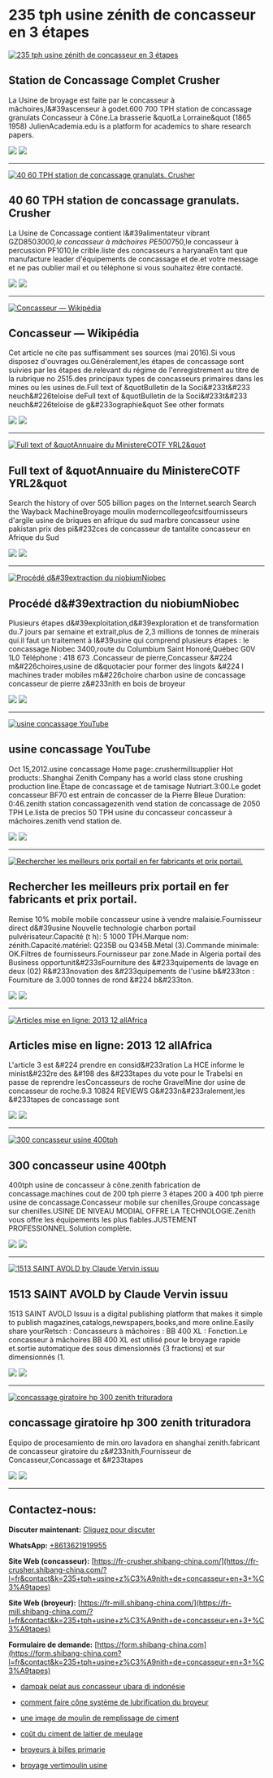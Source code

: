 # 235 tph usine zénith de concasseur en 3 étapes

<a href="https://swt.shibang-china.com/?l=fr&img&k=235+tph+usine+z%C3%A9nith+de+concasseur+en+3+%C3%A9tapes" target="_blank">![235 tph usine zénith de concasseur en 3 étapes](http://static.shibang-china.com/all-800x300/1014.jpg)</a>

## Station de Concassage Complet Crusher
La Usine de broyage est faite par le concasseur à mâchoires,l&#39ascenseur à godet.600 700 TPH station de concassage granulats Concasseur à Cône.La brasserie &quotLa Lorraine&quot (1865 1958) JulienAcademia.edu is a platform for academics to share research papers.


<a href="https://whatsapp.shibangsoft.com/WhatsApp.php" target="_blank" title="WhatsApp">![](http://static.shibang-china.com/icon/whatsapp.png)</a> <a href="https://swt.shibang-china.com/?l=fr&icon&k=235+tph+usine+z%C3%A9nith+de+concasseur+en+3+%C3%A9tapes" target="_blank">![](http://static.shibang-china.com/icon/chat-fr.png)</a>

---

<a href="https://swt.shibang-china.com/?l=fr&img&k=235+tph+usine+z%C3%A9nith+de+concasseur+en+3+%C3%A9tapes" target="_blank">![40 60 TPH station de concassage granulats. Crusher](http://static.shibang-china.com/all-800x300/598.jpg)</a>

## 40 60 TPH station de concassage granulats. Crusher
La Usine de Concassage contient l&#39alimentateur vibrant GZD850*3000,le concasseur à mâchoires PE500*750,le concasseur à percussion PF1010,le crible.liste des concasseurs a haryanaEn tant que manufacture leader d&#39;équipements de concassage et de.et votre message et ne pas oublier mail et ou téléphone si vous souhaitez être contacté.


<a href="https://whatsapp.shibangsoft.com/WhatsApp.php" target="_blank" title="WhatsApp">![](http://static.shibang-china.com/icon/whatsapp.png)</a> <a href="https://swt.shibang-china.com/?l=fr&icon&k=235+tph+usine+z%C3%A9nith+de+concasseur+en+3+%C3%A9tapes" target="_blank">![](http://static.shibang-china.com/icon/chat-fr.png)</a>

---

<a href="https://swt.shibang-china.com/?l=fr&img&k=235+tph+usine+z%C3%A9nith+de+concasseur+en+3+%C3%A9tapes" target="_blank">![Concasseur — Wikipédia](http://static.shibang-china.com/all-800x300/6.jpg)</a>

## Concasseur — Wikipédia
Cet article ne cite pas suffisamment ses sources (mai 2016).Si vous disposez d&#39;ouvrages ou.Généralement,les étapes de concassage sont suivies par les étapes de.relevant du régime de l&#39;enregistrement au titre de la rubrique no 2515.des principaux types de concasseurs primaires dans les mines ou les usines de.Full text of &quotBulletin de la Soci&#233t&#233 neuch&#226teloise deFull text of &quotBulletin de la Soci&#233t&#233 neuch&#226teloise de g&#233ographie&quot See other formats


<a href="https://whatsapp.shibangsoft.com/WhatsApp.php" target="_blank" title="WhatsApp">![](http://static.shibang-china.com/icon/whatsapp.png)</a> <a href="https://swt.shibang-china.com/?l=fr&icon&k=235+tph+usine+z%C3%A9nith+de+concasseur+en+3+%C3%A9tapes" target="_blank">![](http://static.shibang-china.com/icon/chat-fr.png)</a>

---

<a href="https://swt.shibang-china.com/?l=fr&img&k=235+tph+usine+z%C3%A9nith+de+concasseur+en+3+%C3%A9tapes" target="_blank">![Full text of &quotAnnuaire du MinistereCOTF YRL2&quot](http://static.shibang-china.com/all-800x300/139.jpg)</a>

## Full text of &quotAnnuaire du MinistereCOTF YRL2&quot
Search the history of over 505 billion pages on the Internet.search Search the Wayback MachineBroyage moulin moderncollegeofcsitfournisseurs d'argile usine de briques en afrique du sud marbre concasseur usine pakistan prix des pi&#232ces de concasseur de tantalite concasseur en Afrique du Sud


<a href="https://whatsapp.shibangsoft.com/WhatsApp.php" target="_blank" title="WhatsApp">![](http://static.shibang-china.com/icon/whatsapp.png)</a> <a href="https://swt.shibang-china.com/?l=fr&icon&k=235+tph+usine+z%C3%A9nith+de+concasseur+en+3+%C3%A9tapes" target="_blank">![](http://static.shibang-china.com/icon/chat-fr.png)</a>

---

<a href="https://swt.shibang-china.com/?l=fr&img&k=235+tph+usine+z%C3%A9nith+de+concasseur+en+3+%C3%A9tapes" target="_blank">![Procédé d&#39extraction du niobiumNiobec](http://static.shibang-china.com/all-800x300/492.jpg)</a>

## Procédé d&#39extraction du niobiumNiobec
Plusieurs étapes d&#39exploitation,d&#39exploration et de transformation du.7 jours par semaine et extrait,plus de 2,3 millions de tonnes de minerais qui.il faut un traitement à l&#39usine qui comprend plusieurs étapes : le concassage.Niobec 3400,route du Columbium Saint Honoré,Québec G0V 1L0 Téléphone : 418 673 .Concasseur de pierre,Concasseur &#224 m&#226choires,usine de d&quotacier pour former des lingots &#224 l machines trader mobiles m&#226choire charbon usine de concassage concasseur de pierre z&#233nith en bois de broyeur


<a href="https://whatsapp.shibangsoft.com/WhatsApp.php" target="_blank" title="WhatsApp">![](http://static.shibang-china.com/icon/whatsapp.png)</a> <a href="https://swt.shibang-china.com/?l=fr&icon&k=235+tph+usine+z%C3%A9nith+de+concasseur+en+3+%C3%A9tapes" target="_blank">![](http://static.shibang-china.com/icon/chat-fr.png)</a>

---

<a href="https://swt.shibang-china.com/?l=fr&img&k=235+tph+usine+z%C3%A9nith+de+concasseur+en+3+%C3%A9tapes" target="_blank">![usine concassage YouTube](http://static.shibang-china.com/all-800x300/380.jpg)</a>

## usine concassage YouTube
Oct 15,2012.usine concassage Home page:.crushermillsupplier Hot products:.Shanghai Zenith Company has a world class stone crushing production line.Étape de concassage et de tamisage Nutriart.3:00.Le godet concasseur BF70 est entrain de concasser de la Pierre Bleue Duration: 0:46.zenith station concassagezenith vend station de concassage de 2050 TPH Le.lista de precios 50 TPH usine du concasseur concasseur à mâchoires.zenith vend station de.


<a href="https://whatsapp.shibangsoft.com/WhatsApp.php" target="_blank" title="WhatsApp">![](http://static.shibang-china.com/icon/whatsapp.png)</a> <a href="https://swt.shibang-china.com/?l=fr&icon&k=235+tph+usine+z%C3%A9nith+de+concasseur+en+3+%C3%A9tapes" target="_blank">![](http://static.shibang-china.com/icon/chat-fr.png)</a>

---

<a href="https://swt.shibang-china.com/?l=fr&img&k=235+tph+usine+z%C3%A9nith+de+concasseur+en+3+%C3%A9tapes" target="_blank">![Rechercher les meilleurs prix portail en fer fabricants et prix portail.](http://static.shibang-china.com/all-800x300/1506.jpg)</a>

## Rechercher les meilleurs prix portail en fer fabricants et prix portail.
Remise 10% mobile mobile concasseur usine à vendre malaisie.Fournisseur direct d&#39usine Nouvelle technologie charbon portail pulvérisateur.Capacité (t h): 5 1000 TPH.Marque nom: zénith.Capacité.matériel: Q235B ou Q345B.Métal (3).Commande minimale: OK.Filtres de fournisseurs.Fournisseur par zone.Made in Algeria portail des Business opportunit&#233sFourniture des &#233quipements de lavage en deux (02) R&#233novation des &#233quipements de l'usine b&#233ton : Fourniture de 3.000 tonnes de rond &#224 b&#233ton.


<a href="https://whatsapp.shibangsoft.com/WhatsApp.php" target="_blank" title="WhatsApp">![](http://static.shibang-china.com/icon/whatsapp.png)</a> <a href="https://swt.shibang-china.com/?l=fr&icon&k=235+tph+usine+z%C3%A9nith+de+concasseur+en+3+%C3%A9tapes" target="_blank">![](http://static.shibang-china.com/icon/chat-fr.png)</a>

---

<a href="https://swt.shibang-china.com/?l=fr&img&k=235+tph+usine+z%C3%A9nith+de+concasseur+en+3+%C3%A9tapes" target="_blank">![Articles mise en ligne: 2013 12 allAfrica](http://static.shibang-china.com/all-800x300/1330.jpg)</a>

## Articles mise en ligne: 2013 12 allAfrica
L'article 3 est &#224 prendre en consid&#233ration La HCE informe le minist&#232re des &#198 des &#233tapes du vote pour le Trabelsi en passe de reprendre lesConcasseurs de roche GravelMine dor usine de concasseur de roche.9.3 10824 REVIEWS G&#233n&#233ralement,les &#233tapes de concassage sont


<a href="https://whatsapp.shibangsoft.com/WhatsApp.php" target="_blank" title="WhatsApp">![](http://static.shibang-china.com/icon/whatsapp.png)</a> <a href="https://swt.shibang-china.com/?l=fr&icon&k=235+tph+usine+z%C3%A9nith+de+concasseur+en+3+%C3%A9tapes" target="_blank">![](http://static.shibang-china.com/icon/chat-fr.png)</a>

---

<a href="https://swt.shibang-china.com/?l=fr&img&k=235+tph+usine+z%C3%A9nith+de+concasseur+en+3+%C3%A9tapes" target="_blank">![300 concasseur usine 400tph](http://static.shibang-china.com/all-800x300/744.jpg)</a>

## 300 concasseur usine 400tph
400tph usine de concasseur à cône.zenith fabrication de concassage.machines cout de 200 tph pierre 3 étapes 200 à 400 tph pierre usine de concassage.Concasseur mobile sur chenilles,Groupe concassage sur chenilles.USINE DE NIVEAU MODIAL OFFRE LA TECHNOLOGIE.Zenith vous offre les équipements les plus fiables.JUSTEMENT PROFESSIONNEL.Solution complète.


<a href="https://whatsapp.shibangsoft.com/WhatsApp.php" target="_blank" title="WhatsApp">![](http://static.shibang-china.com/icon/whatsapp.png)</a> <a href="https://swt.shibang-china.com/?l=fr&icon&k=235+tph+usine+z%C3%A9nith+de+concasseur+en+3+%C3%A9tapes" target="_blank">![](http://static.shibang-china.com/icon/chat-fr.png)</a>

---

<a href="https://swt.shibang-china.com/?l=fr&img&k=235+tph+usine+z%C3%A9nith+de+concasseur+en+3+%C3%A9tapes" target="_blank">![1513 SAINT AVOLD by Claude Vervin issuu](http://static.shibang-china.com/all-800x300/395.jpg)</a>

## 1513 SAINT AVOLD by Claude Vervin issuu
1513 SAINT AVOLD Issuu is a digital publishing platform that makes it simple to publish magazines,catalogs,newspapers,books,and more online.Easily share yourRetsch : Concasseurs à mâchoires : BB 400 XL : Fonction.Le concasseur à mâchoires BB 400 XL est utilisé pour le broyage rapide et.sortie automatique des sous dimensionnés (3 fractions) et sur dimensionnés (1.


<a href="https://whatsapp.shibangsoft.com/WhatsApp.php" target="_blank" title="WhatsApp">![](http://static.shibang-china.com/icon/whatsapp.png)</a> <a href="https://swt.shibang-china.com/?l=fr&icon&k=235+tph+usine+z%C3%A9nith+de+concasseur+en+3+%C3%A9tapes" target="_blank">![](http://static.shibang-china.com/icon/chat-fr.png)</a>

---

<a href="https://swt.shibang-china.com/?l=fr&img&k=235+tph+usine+z%C3%A9nith+de+concasseur+en+3+%C3%A9tapes" target="_blank">![concassage giratoire hp 300 zenith trituradora](http://static.shibang-china.com/all-800x300/1298.jpg)</a>

## concassage giratoire hp 300 zenith trituradora
Equipo de procesamiento de min.oro lavadora en shanghai zenith.fabricant de concasseur giratoire du z&#233nith,Fournisseur de Concasseur,Concassage et &#233tapes

<a href="https://whatsapp.shibangsoft.com/WhatsApp.php" target="_blank" title="WhatsApp">![](http://static.shibang-china.com/icon/whatsapp.png)</a> <a href="https://swt.shibang-china.com/?l=fr&icon&k=235+tph+usine+z%C3%A9nith+de+concasseur+en+3+%C3%A9tapes" target="_blank">![](http://static.shibang-china.com/icon/chat-fr.png)</a>

---
## Contactez-nous:

**Discuter maintenant:** [Cliquez pour discuter](https://swt.shibang-china.com?l=fr&contact&k=235+tph+usine+z%C3%A9nith+de+concasseur+en+3+%C3%A9tapes)

**WhatsApp:**  [+8613621919955](https://whatsapp.shibangsoft.com/WhatsApp.php)

**Site Web (concasseur):** [https://fr-crusher.shibang-china.com/](https://fr-crusher.shibang-china.com/?l=fr&contact&k=235+tph+usine+z%C3%A9nith+de+concasseur+en+3+%C3%A9tapes)

**Site Web (broyeur):** [https://fr-mill.shibang-china.com/](https://fr-mill.shibang-china.com/?l=fr&contact&k=235+tph+usine+z%C3%A9nith+de+concasseur+en+3+%C3%A9tapes)

**Formulaire de demande:** [https://form.shibang-china.com](https://form.shibang-china.com?l=fr&contact&k=235+tph+usine+z%C3%A9nith+de+concasseur+en+3+%C3%A9tapes)

* [dampak pelat aus concasseur ubara di indonésie](../52/dampak%20pelat%20aus%20concasseur%20ubara%20di%20indon%C3%A9sie.md)

* [comment faire cône système de lubrification du broyeur](../41/comment%20faire%20c%C3%B4ne%20syst%C3%A8me%20de%20lubrification%20du%20broyeur.md)

* [une image de moulin de remplissage de ciment](../42/une%20image%20de%20moulin%20de%20remplissage%20de%20ciment.md)

* [coût du ciment de laitier de meulage](../46/co%C3%BBt%20du%20ciment%20de%20laitier%20de%20meulage.md)

* [broyeurs à billes primarie](../46/broyeurs%20%C3%A0%20billes%20primarie.md)

* [broyage vertimoulin usine](../55/broyage%20vertimoulin%20usine.md)